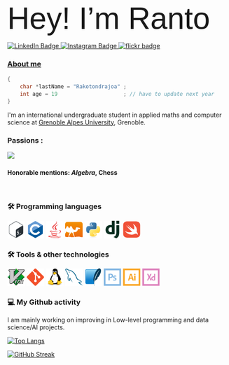 
<svg version="1.1" id="Layer_1" xmlns="http://www.w3.org/2000/svg" xmlns:xlink="http://www.w3.org/1999/xlink" x="0px" y="0px"
	 viewBox="0 0 0 0" style="enable-background:new 0 0 1366 768;" xml:space="preserve">
<style type="text/css">
	.st0{font-family:'Montserrat', "Arial";}
	.st1{font-size:70px;}
</style>
<text class="st0 st1">Hey! I’m Ranto </text>
</svg>
<div id="badges">
  <a href="https://www.linkedin.com/in/ranto-rakotondrajoa-9a0b74204/">
    <img src="https://img.shields.io/badge/LinkedIn-blue?style=for-the-badge&logo=linkedin&logoColor=white" alt="LinkedIn Badge"/>
  </a>
  <a href="https://www.instagram.com/rraanto">
    <img src="https://img.shields.io/badge/Instagram-red?style=for-the-badge&logo=instagram&logoColor=white" alt="Instagram Badge"/>
  </a>
  <a href="https://www.flickr.com/photos/195143473@N02/">
  <img src="https://img.shields.io/badge/Flickr-blue?style=for-the-badge&logo=Flickr" alt="flickr badge"/>
</div>

### About me

```C
{
    char *lastName = "Rakotondrajoa" ;
    int age = 19                     ; // have to update next year 
}
```

I'm an international undergraduate student in applied maths and computer science at [Grenoble Alpes University](https://en.wikipedia.org/wiki/Grenoble_Alpes_University), Grenoble.

### Passions :
<img src="https://farm66.staticflickr.com/65535/52633819576_db43720da1_b.jpg">

####  **Honorable mentions:** $Algebra$, Chess 
<br>

### :hammer_and_wrench: Programming languages 
<div>
<img src="https://raw.githubusercontent.com/devicons/devicon/1119b9f84c0290e0f0b38982099a2bd027a48bf1/icons/bash/bash-plain.svg" width="40" height="40">
<img src="https://raw.githubusercontent.com/devicons/devicon/1119b9f84c0290e0f0b38982099a2bd027a48bf1/icons/c/c-original.svg" width="40" height="40"/>
<img src="https://raw.githubusercontent.com/devicons/devicon/1119b9f84c0290e0f0b38982099a2bd027a48bf1/icons/java/java-plain.svg" width="40" height="40"/>
<img src="https://raw.githubusercontent.com/devicons/devicon/1119b9f84c0290e0f0b38982099a2bd027a48bf1/icons/ocaml/ocaml-original.svg" width="40" height="40"/>
<img src="https://raw.githubusercontent.com/devicons/devicon/1119b9f84c0290e0f0b38982099a2bd027a48bf1/icons/python/python-original.svg" width="40" height="40"/>
<img src="https://raw.githubusercontent.com/devicons/devicon/1119b9f84c0290e0f0b38982099a2bd027a48bf1/icons/django/django-plain.svg" width="40" height="40"/>
<img src="https://raw.githubusercontent.com/devicons/devicon/1119b9f84c0290e0f0b38982099a2bd027a48bf1/icons/swift/swift-original.svg" width="40" height="40"/>
</div>

### :hammer_and_wrench: Tools & other technologies
<img src="https://raw.githubusercontent.com/devicons/devicon/1119b9f84c0290e0f0b38982099a2bd027a48bf1/icons/vim/vim-original.svg" width="40" height="40"/>
<img src="https://raw.githubusercontent.com/devicons/devicon/1119b9f84c0290e0f0b38982099a2bd027a48bf1/icons/git/git-original.svg" width="40" height="40"/>
<img src="https://raw.githubusercontent.com/devicons/devicon/1119b9f84c0290e0f0b38982099a2bd027a48bf1/icons/linux/linux-original.svg" width="40" height="40"/>
<img src="https://raw.githubusercontent.com/devicons/devicon/1119b9f84c0290e0f0b38982099a2bd027a48bf1/icons/mysql/mysql-original.svg" width="40" height="40"/>
<img src="https://raw.githubusercontent.com/devicons/devicon/1119b9f84c0290e0f0b38982099a2bd027a48bf1/icons/sqlite/sqlite-original.svg" width="40" height="40"/>
<img src="https://raw.githubusercontent.com/devicons/devicon/1119b9f84c0290e0f0b38982099a2bd027a48bf1/icons/photoshop/photoshop-line.svg" width="40" height="40"/>
<img src="https://raw.githubusercontent.com/devicons/devicon/1119b9f84c0290e0f0b38982099a2bd027a48bf1/icons/illustrator/illustrator-line.svg" width="40" height="40"/>
<img src="https://raw.githubusercontent.com/devicons/devicon/1119b9f84c0290e0f0b38982099a2bd027a48bf1/icons/xd/xd-line.svg" width="40" height="40"/>
</div>

### :computer: My Github activity 
I am mainly working on improving in Low-level programming and data science/AI projects.  

[![Top Langs](https://github-readme-stats.vercel.app/api/top-langs/?username=Rraanto&layout=compact&theme=vision-friendly-dark&bg_color=112)](https://github.com/anuraghazra/github-readme-stats)

[![GitHub Streak](http://github-readme-streak-stats.herokuapp.com?user=Rraanto&theme=dark&background=112)](https://git.io/streak-stats)
